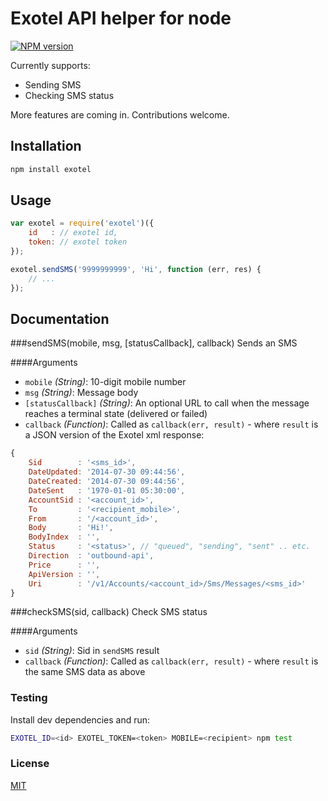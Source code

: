 # Exotel API helper for node
[![NPM version](https://badge.fury.io/js/exotel.svg)](http://badge.fury.io/js/exotel)

Currently supports:
* Sending SMS
* Checking SMS status

More features are coming in. Contributions welcome.

## Installation

```bash
npm install exotel
```

## Usage

```js
var exotel = require('exotel')({
    id   : // exotel id,
    token: // exotel token
});

exotel.sendSMS('9999999999', 'Hi', function (err, res) {
    // ...
});
```

## Documentation

###sendSMS(mobile, msg, [statusCallback], callback)
Sends an SMS

####Arguments
* `mobile` _(String)_: 10-digit mobile number
* `msg` _(String)_: Message body
* `[statusCallback]` _(String)_: An optional URL to call when the message reaches a terminal state (delivered or failed)
* `callback` _(Function)_: Called as `callback(err, result)` - where `result` is a JSON version of the Exotel xml response:
```js
{
    Sid        : '<sms_id>',
    DateUpdated: '2014-07-30 09:44:56',
    DateCreated: '2014-07-30 09:44:56',
    DateSent   : '1970-01-01 05:30:00',
    AccountSid : '<account_id>',
    To         : '<recipient_mobile>',
    From       : '/<account_id>',
    Body       : 'Hi!',
    BodyIndex  : '',
    Status     : '<status>', // "queued", "sending", "sent" .. etc.
    Direction  : 'outbound-api',
    Price      : '',
    ApiVersion : '',
    Uri        : '/v1/Accounts/<account_id>/Sms/Messages/<sms_id>'
}
```

###checkSMS(sid, callback)
Check SMS status

####Arguments
* `sid` _(String)_: Sid in `sendSMS` result
* `callback` _(Function)_: Called as `callback(err, result)` - where `result` is the same SMS data as above

### Testing
Install dev dependencies and run:
```bash
EXOTEL_ID=<id> EXOTEL_TOKEN=<token> MOBILE=<recipient> npm test
```

### License
[MIT](LICENSE)
